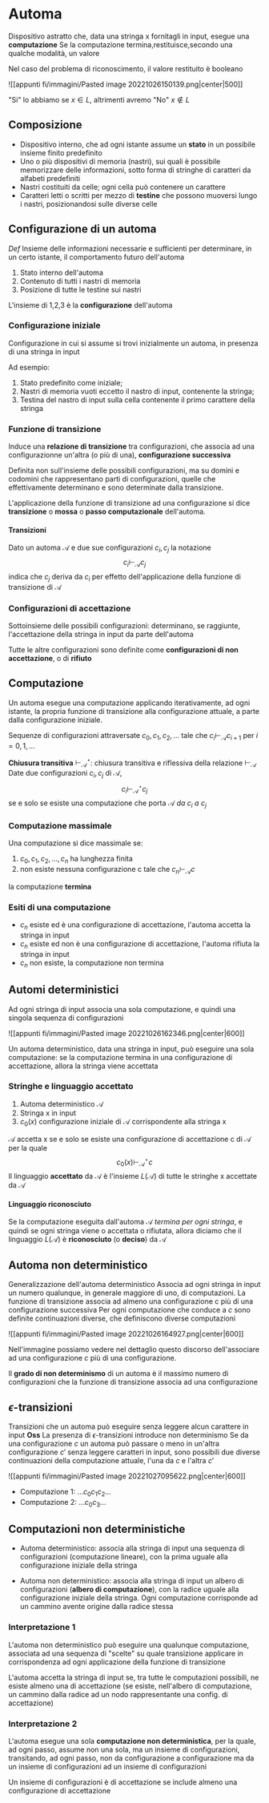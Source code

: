 # Automa

Dispositivo astratto che, data una stringa x fornitagli in input, esegue una **computazione**
Se la computazione termina,restituisce,secondo una qualche modalità, un valore

Nel caso del problema di riconoscimento, il valore restituito è booleano

![[appunti fi/immagini/Pasted image 20221026150139.png|center|500]]

"Si" lo abbiamo se $x\in L$, altrimenti avremo "No" $x\not\in L$

## Composizione

- Dispositivo interno, che ad ogni istante assume un **stato** in un possibile insieme finito predefinito
- Uno o più dispositivi di memoria (nastri), sui quali è possibile memorizzare delle informazioni, sotto forma di stringhe di caratteri da alfabeti predefiniti
- Nastri costituiti da celle; ogni cella può contenere un carattere
- Caratteri letti o scritti per mezzo di **testine** che possono muoversi lungo i nastri, posizionandosi sulle diverse celle

## Configurazione di un automa
_Def_
Insieme delle informazioni necessarie e sufficienti per determinare, in un certo istante, il comportamento futuro dell'automa

1. Stato interno dell'automa
2. Contenuto di tutti i nastri di memoria
3. Posizione di tutte le testine sui nastri

L'insieme di 1,2,3 è la **configurazione** dell'automa

### Configurazione iniziale

Configurazione in cui si assume si trovi inizialmente un automa, in presenza di una stringa in input

Ad esempio:
1. Stato predefinito come iniziale;
2. Nastri di memoria vuoti eccetto il nastro di input, contenente la stringa;
3. Testina del nastro di input sulla cella contenente il primo carattere della stringa

### Funzione di transizione

Induce una **relazione di transizione** tra configurazioni, che associa ad una configurazionne un'altra (o più di una), **configurazione successiva**

Definita non sull'insieme delle possibili configurazioni, ma su domini e codomini che rappresentano parti di configurazioni, quelle che effettivamente determinano e sono determinate dalla transizione.

L'applicazione della funzione di transizione ad una configurazione si dice **transizione** o **mossa** o **passo computazionale** dell'automa.

#### Transizioni

Dato un automa $\mathcal A$ e due sue configurazioni $c_i,c_j$ la notazione $$c_i\vdash_{\mathcal A} c_j$$indica che $c_j$ deriva da $c_i$ per effetto dell'applicazione della funzione di transizione di $\mathcal A$

### Configurazioni di accettazione

Sottoinsieme delle possibili configurazioni: determinano, se raggiunte, l'accettazione della stringa in input da parte dell'automa

Tutte le altre configurazioni sono definite come **configurazioni di non accettazione**, o di **rifiuto**

## Computazione

Un automa esegue una computazione applicando iterativamente, ad ogni istante, la propria funzione di transizione alla configurazione attuale, a parte dalla configurazione iniziale.

Sequenze di configurazioni attraversate $c_0,c_1,c_2,...$ tale che $c_i\vdash_{\mathcal A} c_{i+1}$ per $i=0,1,...$

**Chiusura transitiva**
$\vdash_{\mathcal A}^\star$: chiusura transitiva e riflessiva della relazione $\vdash_{\mathcal A}$   
Date due configurazioni $c_i,c_j$ di $\mathcal A$,
$$c_i\vdash_{\mathcal A}^\star c_j$$
se e solo se esiste una computazione che porta $\mathcal A\:da\:c_i\:a\:c_j$

### Computazione massimale

Una computazione si dice massimale se:

1. $c_0,c_1,c_2,...,c_n$ ha lunghezza finita
2. non esiste nessuna configurazione c tale che $c_n\vdash_{\mathcal A} c$

la computazione **termina**

### Esiti di una computazione

- $c_n$ esiste ed è una configurazione di accettazione, l'automa accetta la stringa in input
- $c_n$ esiste ed non è una configurazione di accettazione, l'automa rifiuta la stringa in input
- $c_n$ non esiste, la computazione non termina


## Automi deterministici
Ad ogni stringa di input associa una sola computazione, e quindi una singola sequenza di configurazioni

![[appunti fi/immagini/Pasted image 20221026162346.png|center|600]]

Un automa deterministico, data una stringa in input, può eseguire una sola computazione: se la computazione termina in una configurazione di accettazione, allora la stringa viene accettata

### Stringhe e linguaggio accettato

1. Automa deterministico $\mathcal A$
2. Stringa x in input
3. $c_0(x)$ configurazione iniziale di $\mathcal A$ corrispondente alla stringa x 

$\mathcal A$ accetta x se e solo se esiste una configurazione di accettazione c di $\mathcal A$ per la quale $$c_0(x)\vdash_{\mathcal A}^\star c$$
Il linguaggio **accettato** da $\mathcal A$ è l'insieme $L(\mathcal A)$ di tutte le stringhe x accettate da $\mathcal A$

#### Linguaggio riconosciuto

Se la computazione eseguita dall'automa $\mathcal A$ *termina per ogni stringa*, e quindi se ogni stringa viene o accettata o rifiutata, allora diciamo che il linguaggio $L(\mathcal A)$ è **riconosciuto** (o **deciso**) da $\mathcal A$ 

## Automa non deterministico

Generalizzazione dell'automa deterministico
Associa ad ogni stringa in input un numero qualunque, in generale maggiore di uno, di computazioni.
La funzione di transizione associa ad almeno una configurazione c più di una configurazione successiva
Per ogni computazione che conduce a $c$ sono definite continuazioni diverse, che definiscono diverse computazioni

![[appunti fi/immagini/Pasted image 20221026164927.png|center|600]]

Nell'immagine possiamo vedere nel dettaglio questo discorso dell'associare ad una configurazione $c$ più di una configurazione.

Il **grado di non determinismo** di un automa è il massimo numero di configurazioni che la funzione di transizione associa ad una configurazione

## $\epsilon$-transizioni

Transizioni che un automa può eseguire senza leggere alcun carattere in input
**Oss** La presenza di $\epsilon$-transizioni introduce non determinismo
Se da una configurazione $c$ un automa può passare o meno in un'altra configurazione $c'$ senza leggere caratteri in input, sono possibili due diverse continuazioni della computazione attuale, l'una da $c$ e l'altra $c'$

![[appunti fi/immagini/Pasted image 20221027095622.png|center|600]]

- Computazione 1: $...c_0c_1c_2...$
- Computazione 2: $...c_0c_3...$

## Computazioni non deterministiche

- Automa deterministico: associa alla stringa di input una sequenza di configurazioni (computazione lineare), con la prima uguale alla configurazione iniziale della stringa

- Automa non deterministico: associa alla stringa di input un albero di configurazioni (**albero di computazione**), con la radice uguale alla configurazione iniziale della stringa. Ogni computazione corrisponde ad un cammino avente origine dalla radice stessa

### Interpretazione 1

L'automa non deterministico può eseguire una qualunque computazione, associata ad una sequenza di "scelte" su quale transizione applicare in corrispondenza ad ogni applicazione della funzione di transizione

L'automa accetta la stringa di input se, tra tutte le computazioni possibili, ne esiste almeno una di accettazione (se esiste, nell'albero di computazione, un cammino dalla radice ad un nodo rappresentante una config. di accettazione)

### Interpretazione 2

L'automa esegue una sola **computazione non deterministica**, per la quale, ad ogni passo, assume non una sola, ma un insieme di configurazioni, transitando, ad ogni passo, non da configurazione a configurazione ma da un insieme di configurazioni ad un insieme di configurazioni

Un insieme di configurazioni è di accettazione se include almeno una configurazione di accettazione